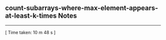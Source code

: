 <h2>count-subarrays-where-max-element-appears-at-least-k-times Notes</h2><hr>[ Time taken: 10 m 48 s ]